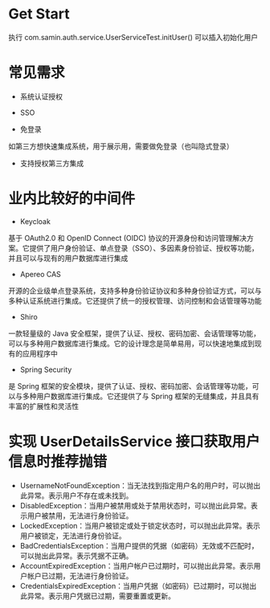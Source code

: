 # Get Start

执行 com.samin.auth.service.UserServiceTest.initUser() 可以插入初始化用户

# 常见需求

- 系统认证授权

- SSO

- 免登录

如第三方想快速集成系统，用于展示用，需要做免登录（也叫隐式登录）

- 支持授权第三方集成

# 业内比较好的中间件

- Keycloak

基于 OAuth2.0 和 OpenID Connect (OIDC) 协议的开源身份和访问管理解决方案。它提供了用户身份验证、单点登录（SSO）、多因素身份验证、授权等功能，并且可以与现有的用户数据库进行集成

- Apereo CAS

开源的企业级单点登录系统，支持多种身份验证协议和多种身份验证方式，可以与多种认证系统进行集成。它还提供了统一的授权管理、访问控制和会话管理等功能

- Shiro

一款轻量级的 Java 安全框架，提供了认证、授权、密码加密、会话管理等功能，可以与多种用户数据库进行集成。它的设计理念是简单易用，可以快速地集成到现有的应用程序中

- Spring Security

是 Spring 框架的安全模块，提供了认证、授权、密码加密、会话管理等功能，可以与多种用户数据库进行集成。它还提供了与 Spring
框架的无缝集成，并且具有丰富的扩展性和灵活性

# 实现 UserDetailsService 接口获取用户信息时推荐抛错

- UsernameNotFoundException：当无法找到指定用户名的用户时，可以抛出此异常。表示用户不存在或未找到。
- DisabledException：当用户被禁用或处于禁用状态时，可以抛出此异常。表示用户被禁用，无法进行身份验证。
- LockedException：当用户被锁定或处于锁定状态时，可以抛出此异常。表示用户被锁定，无法进行身份验证。
- BadCredentialsException：当用户提供的凭据（如密码）无效或不匹配时，可以抛出此异常。表示凭据不正确。
- AccountExpiredException：当用户帐户已过期时，可以抛出此异常。表示用户帐户已过期，无法进行身份验证。
- CredentialsExpiredException：当用户凭据（如密码）已过期时，可以抛出此异常。表示用户凭据已过期，需要重置或更新。